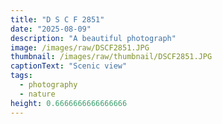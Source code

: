 ```yaml
---
title: "D S C F 2851"
date: "2025-08-09"
description: "A beautiful photograph"
image: /images/raw/DSCF2851.JPG
thumbnail: /images/raw/thumbnail/DSCF2851.JPG
captionText: "Scenic view"
tags:
  - photography
  - nature
height: 0.6666666666666666
---
```

